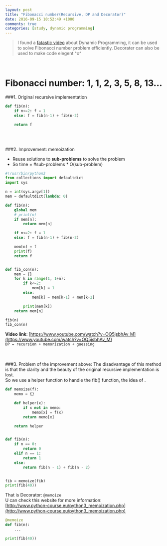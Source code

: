 ```yaml
---
layout: post
title: "Fibonacci number(Recursive, DP and Decorator)"
date: 2016-09-15 10:52:49 +1000
comments: true
categories: [study, dynamic programming]
---
```


> I found a [fatastic video](https://www.youtube.com/watch?v=OQ5jsbhAv_M) about Dynamic Programming, it can be used to solve Fibonacci number problem efficiently. Decorater can also be used to make code elegent ^o^      

<!--more-->

<br>

# Fibonacci number: 1, 1, 2, 3, 5, 8, 13...
###1. Original recursive implementation   
``` python
def fib(n):
    if n<=2: f = 1
    else: f = fib(n-1) + fib(n-2)

    return f
```
<br><br>


###2. Improvement: memoization  
- Reuse solutions to **sub-problems** to solve the problem    
- So time = #sub-problems * O(sub-problem)     
``` python
#!/usr/bin/python3
from collections import defaultdict
import sys

n = int(sys.argv[1])
mem = defaultdict(lambda: 0)

def fib(n):
    global mem
    # print(n)
    if mem[n]:
        return mem[n]

    if n<=2: f = 1
    else: f = fib(n-1) + fib(n-2)

    mem[n] = f
    print(f)
    return f


def fib_con(n):
    mem = {}
    for k in range(1, 1+n):
        if k<=2:
            mem[k] = 1
        else:
            mem[k] = mem[k-1] + mem[k-2]

        print(mem[k])
    return mem[n]

fib(n)
fib_con(n)

```
**Video link**: [https://www.youtube.com/watch?v=OQ5jsbhAv_M](https://www.youtube.com/watch?v=OQ5jsbhAv_M)    
`DP = recursion + memorization + guessing`   
<br><br>

###3. Problem of the improvement above:
The disadvantage of this method is that the clarity and the beauty of the original recursive implementation is lost.     
So we use a helper function to handle the fib() function, the idea of .    
``` python
def memoize(f):
    memo = {}

    def helper(x):
        if x not in memo:
            memo[x] = f(x)
        return memo[x]

    return helper


def fib(n):
    if n == 0:
        return 0
    elif n == 1:
        return 1
    else:
        return fib(n - 1) + fib(n - 2)


fib = memoize(fib)
print(fib(40))
```
That is Decorator: `@memoize`      
U can check this website for more information:    
[http://www.python-course.eu/python3_memoization.php](http://www.python-course.eu/python3_memoization.php)   
``` python
@memoize
def fib(n):
    ...

print(fib(40))
```
